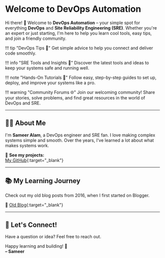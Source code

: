 <!-- Google tag (gtag.js) -->
<script async src="https://www.googletagmanager.com/gtag/js?id=G-TBKH2M5SJ3"></script>
<script>
  window.dataLayer = window.dataLayer || [];
  function gtag(){dataLayer.push(arguments);}
  gtag('js', new Date());

  gtag('config', 'G-TBKH2M5SJ3');
</script>
# Welcome to DevOps Automation

Hi there! 👋 Welcome to **DevOps Automation** – your simple spot for everything **DevOps** and **Site Reliability Engineering (SRE)**. Whether you're an expert or just starting, I'm here to help you learn cool tools, easy tips, and join a friendly community.

!!! tip "DevOps Tips 🎯"
    Get simple advice to help you connect and deliver code smoothly.

!!! info "SRE Tools and Insights 🔧"
    Discover the latest tools and ideas to keep your systems safe and running well.

!!! note "Hands-On Tutorials 📘"
    Follow easy, step-by-step guides to set up, deploy, and improve your systems like a pro.

!!! warning "Community Forums 🌐"
    Join our welcoming community! Share your stories, solve problems, and find great resources in the world of DevOps and SRE.

---

## 👨‍💻 About Me

I'm **Sameer Alam**, a DevOps engineer and SRE fan. I love making complex systems simple and smooth. Over the years, I've learned a lot about what makes systems work.

🔗 **See my projects:**  
[My GitHub](https://github.com/sameeralam3127){:target="_blank"}

---

## 📚 My Learning Journey

Check out my old blog posts from 2016, when I first started on Blogger.

🔗 [Old Blog](https://www.computecentral.in/){:target="_blank"}

---

## 📩 Let's Connect!

Have a question or idea? Feel free to reach out.

Happy learning and building! 🚀  
**– Sameer**
